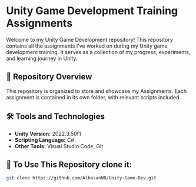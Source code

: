 # Unity Game Development Training Assignments

Welcome to my Unity Game Development repository! This repository contains all the assignments I've worked on during my Unity game development training. It serves as a collection of my progress, experiments, and learning journey in Unity.

## 📁 Repository Overview

This repository is organized to store and showcase my Assignments. Each assignment is contained in its own folder, with relevant scripts included.

## 🛠️ Tools and Technologies

- **Unity Version:** 2022.3.50f1
- **Scripting Language:** C#
- **Other Tools:** Visual Studio Code, Git

## 🚀 To Use This Repository clone it:
   ```bash
   git clone https://github.com/AlhasanNO/Unity-Game-Dev.git
